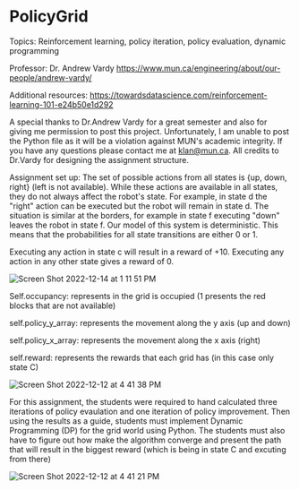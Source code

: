 # PolicyGrid

Topics: Reinforcement learning, policy iteration, policy evaluation, dynamic programming

Professor: Dr. Andrew Vardy https://www.mun.ca/engineering/about/our-people/andrew-vardy/

Additional resources: https://towardsdatascience.com/reinforcement-learning-101-e24b50e1d292

A special thanks to Dr.Andrew Vardy for a great semester and also for giving me permission to post this project. Unfortunately, I am unable to post the Python file as it will be a violation against MUN's academic integrity. If you have any questions please contact me at klan@mun.ca. All credits to Dr.Vardy for designing the assignment structure. 

Assignment set up: The set of possible actions from all states is {up, down, right} (left is not available).  While these actions are available in all states, they do not always affect the robot's state.  For example, in state d the "right" action can be executed but the robot will remain in state d.  The situation is similar at the borders, for example in state f executing "down" leaves the robot in state f.  Our model of this system is deterministic.  This means that the probabilities for all state transitions are either 0 or 1.

Executing any action in state c will result in a reward of +10.  Executing any action in any other state gives a reward of 0.

![Screen Shot 2022-12-14 at 1 11 51 PM](https://user-images.githubusercontent.com/66441548/207655431-048c7645-b120-473f-8589-e10aab77d796.png)


Self.occupancy: represents in the grid is occupied (1 presents the red blocks that are not available)

self.policy_y_array: represents the movement along the y axis (up and down)

self.policy_x_array: represents the movement along the x axis (right)

self.reward: represents the rewards that each grid has (in this case only state C)

![Screen Shot 2022-12-12 at 4 41 38 PM](https://user-images.githubusercontent.com/66441548/207653100-99e394fe-f0c2-414c-9a38-2f7bc09a0032.png)

For this assignment, the students were required to hand calculated three iterations of policy evaulation and one iteration of policy improvement. Then using the results as a guide, students must implement Dynamic Programming (DP) for the grid world using Python. The students must also have to figure out how make the algorithm converge and present the path that will result in the biggest reward (which is being in state C and excuting from there) 

![Screen Shot 2022-12-12 at 4 41 21 PM](https://user-images.githubusercontent.com/66441548/207652586-57901b02-e14a-4589-b77e-1c441eff2cba.png)
